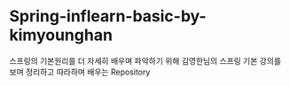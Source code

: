 # Spring-inflearn-basic-by-kimyounghan
스프링의 기본원리를 더 자세히 배우며 파악하기 위해
김영한님의 스프링 기본 강의를 보며 정리하고 따라하며 배우는 Repository
